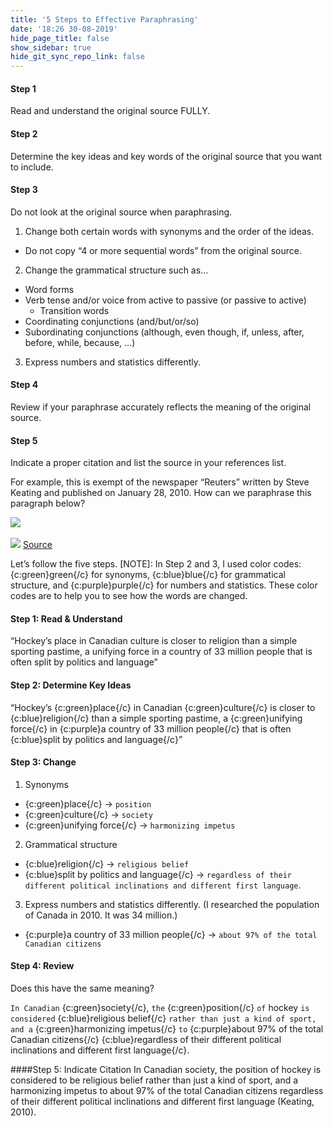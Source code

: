 ```yaml
---
title: '5 Steps to Effective Paraphrasing'
date: '18:26 30-08-2019'
hide_page_title: false
show_sidebar: true
hide_git_sync_repo_link: false
---
```



#### Step 1
Read and understand the original source FULLY.
#### Step 2
Determine the key ideas and key words of the original source that you want to include.
#### Step 3
Do not look at the original source when paraphrasing.
1. Change both certain words with synonyms and the order of the ideas.  
  - Do not copy “4 or more sequential words” from the original source.
2.	Change the grammatical structure such as…
  - Word forms
  -	Verb tense and/or voice from active to passive (or passive to active)
	- Transition words
  -	Coordinating conjunctions (and/but/or/so)
  - Subordinating conjunctions (although, even though, if, unless, after, before, while, because, …)
3.	Express numbers and statistics differently.


#### Step 4
Review if your paraphrase accurately reflects the meaning of the original source.
#### Step 5
Indicate a proper citation and list the source in your references list.

For example, this is exempt of the newspaper “Reuters” written by Steve Keating and published on January 28, 2010. How can we paraphrase this paragraph below?

![](paraphrase-1.png)  
<br>
![](paraphrase-2.png)
[Source](https://www.reuters.com/article/us-olympics-ice-hockey-canada/hockey-is-more-than-a-game-to-canadians-idUSTRE60S00G20100129)

Let’s follow the five steps.
[NOTE]: In Step 2 and 3, I used color codes: {c:green}green{/c} for synonyms, {c:blue}blue{/c} for grammatical structure, and {c:purple}purple{/c} for numbers and statistics. These color codes are to help you to see how the words are changed.

#### Step 1: Read & Understand
“Hockey’s place in Canadian culture is closer to religion than a simple sporting pastime, a unifying force in a country of 33 million people that is often split by politics and language”

#### Step 2: Determine Key Ideas
“Hockey’s {c:green}place{/c} in Canadian {c:green}culture{/c} is closer to {c:blue}religion{/c} than a simple sporting pastime, a {c:green}unifying force{/c} in {c:purple}a country of 33 million people{/c} that is often {c:blue}split by politics and language{/c}”

#### Step 3: Change
1.	Synonyms
-	{c:green}place{/c} -> `position`
-	{c:green}culture{/c} -> `society`
-	{c:green}unifying force{/c} -> `harmonizing impetus`
2.	Grammatical structure
-	{c:blue}religion{/c} -> `religious belief`
-	{c:blue}split by politics and language{/c} -> `regardless of their different political inclinations and different first language`.
3.	Express numbers and statistics differently.
(I researched the population of Canada in 2010. It was 34 million.)
-	{c:purple}a country of 33 million people{/c} -> `about 97% of the total Canadian citizens`  

#### Step 4: Review
Does this have the same meaning?

`In Canadian` {c:green}society{/c}, `the` {c:green}position{/c} `of` hockey `is considered` {c:blue}religious belief{/c} `rather than just a kind of sport, and a` {c:green}harmonizing impetus{/c} `to` {c:purple}about 97% of the total Canadian citizens{/c} {c:blue}regardless of their different political inclinations and different first language{/c}.

####Step 5: Indicate Citation
In Canadian society, the position of hockey is considered to be religious belief rather than just a kind of sport, and a harmonizing impetus to about 97% of the total Canadian citizens regardless of their different political inclinations and different first language (Keating, 2010).
